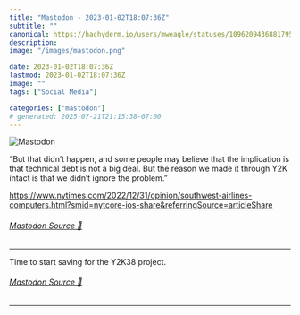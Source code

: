 ```yaml
---
title: "Mastodon - 2023-01-02T18:07:36Z"
subtitle: ""
canonical: https://hachyderm.io/users/mweagle/statuses/109620943688179592
description:
image: "/images/mastodon.png"

date: 2023-01-02T18:07:36Z
lastmod: 2023-01-02T18:07:36Z
image: ""
tags: ["Social Media"]

categories: ["mastodon"]
# generated: 2025-07-21T21:15:38-07:00
---
```

![Mastodon](/images/mastodon.png)

<p>“But that didn’t happen, and some people may believe that the implication is that technical debt is not a big deal. But the reason we made it through Y2K intact is that we didn’t ignore the problem.”</p><p><a href="https://www.nytimes.com/2022/12/31/opinion/southwest-airlines-computers.html?smid=nytcore-ios-share&amp;referringSource=articleShare" target="_blank" rel="nofollow noopener noreferrer" translate="no"><span class="invisible">https://www.</span><span class="ellipsis">nytimes.com/2022/12/31/opinion</span><span class="invisible">/southwest-airlines-computers.html?smid=nytcore-ios-share&amp;referringSource=articleShare</span></a></p>


###### [Mastodon Source 🐘](https://hachyderm.io/@mweagle/109620943688179592)

___

<p>Time to start saving for the Y2K38 project.</p>


###### [Mastodon Source 🐘](https://hachyderm.io/@mweagle/109620957108798279)

___
